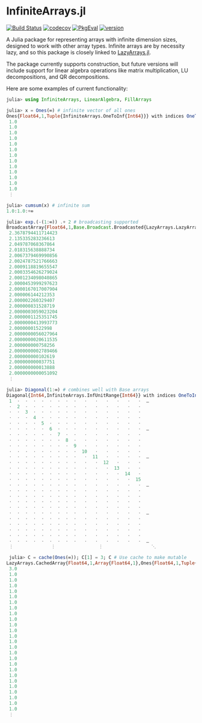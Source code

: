 # InfiniteArrays.jl


[pkgeval-img]: https://juliaci.github.io/NanosoldierReports/pkgeval_badges/I/InfiniteArrays.svg
[pkgeval-url]: https://juliaci.github.io/NanosoldierReports/pkgeval_badges/report.html

[![Build Status](https://github.com/JuliaArrays/InfiniteArrays.jl/workflows/CI/badge.svg)](https://github.com/JuliaArrays/InfiniteArrays.jl/actions)
[![codecov](https://codecov.io/gh/JuliaArrays/InfiniteArrays.jl/branch/master/graph/badge.svg)](https://codecov.io/gh/JuliaArrays/InfiniteArrays.jl)
[![PkgEval][pkgeval-img]][pkgeval-url]
[![version](https://juliahub.com/docs/General/InfiniteArrays/stable/version.svg)](https://juliahub.com/ui/Packages/General/InfiniteArrays)


A Julia package for representing arrays with infinite dimension sizes, designed to work
with other array types. Infinite arrays are by necessity lazy, and so this
package is closely linked to [LazyArrays.jl](https://github.com/JuliaArrays/LazyArrays.jl).

The package currently supports construction, but future versions will include
support for linear algebra operations like matrix multiplication, LU decompositions,
and QR decompositions.


Here are some examples of current functionality:

```julia
julia> using InfiniteArrays, LinearAlgebra, FillArrays

julia> x = Ones(∞) # infinite vector of all ones
Ones{Float64,1,Tuple{InfiniteArrays.OneToInf{Int64}}} with indices OneToInf():
 1.0
 1.0
 1.0
 1.0
 1.0
 1.0
 1.0
 1.0
 1.0
 1.0
 1.0
 1.0
 1.0
 ⋮

julia> cumsum(x) # infinite sum
1.0:1.0:+∞

julia> exp.(-(1:∞)) .+ 2 # broadcasting supported
BroadcastArray{Float64,1,Base.Broadcast.Broadcasted{LazyArrays.LazyArrayStyle{1},Tuple{InfiniteArrays.OneToInf{Int64}},typeof(+),Tuple{BroadcastArray{Float64,1,Base.Broadcast.Broadcasted{LazyArrays.LazyArrayStyle{1},Tuple{InfiniteArrays.OneToInf{Int64}},typeof(exp),Tuple{InfiniteArrays.InfStepRange{Int64,Int64}}}},Int64}}} with indices OneToInf():
 2.3678794411714423
 2.135335283236613
 2.049787068367864
 2.018315638888734
 2.0067379469990856
 2.0024787521766663
 2.0009118819655547
 2.0003354626279024
 2.0001234098040865
 2.0000453999297623
 2.0000167017007904
 2.000006144212353
 2.000002260329407
 2.000000831528719
 2.0000003059023204
 2.0000001125351745
 2.0000000413993773
 2.00000001522998
 2.0000000056027964
 2.0000000020611535
 2.000000000758256
 2.0000000002789466
 2.000000000102619
 2.000000000037751
 2.000000000013888
 2.0000000000051092
 ⋮

julia> Diagonal(1:∞) # combines well with Base arrays
Diagonal{Int64,InfiniteArrays.InfUnitRange{Int64}} with indices OneToInf()×OneToInf():
 1  ⋅  ⋅  ⋅  ⋅  ⋅  ⋅  ⋅  ⋅   ⋅   ⋅   ⋅   ⋅   ⋅   ⋅  …
 ⋅  2  ⋅  ⋅  ⋅  ⋅  ⋅  ⋅  ⋅   ⋅   ⋅   ⋅   ⋅   ⋅   ⋅
 ⋅  ⋅  3  ⋅  ⋅  ⋅  ⋅  ⋅  ⋅   ⋅   ⋅   ⋅   ⋅   ⋅   ⋅
 ⋅  ⋅  ⋅  4  ⋅  ⋅  ⋅  ⋅  ⋅   ⋅   ⋅   ⋅   ⋅   ⋅   ⋅
 ⋅  ⋅  ⋅  ⋅  5  ⋅  ⋅  ⋅  ⋅   ⋅   ⋅   ⋅   ⋅   ⋅   ⋅
 ⋅  ⋅  ⋅  ⋅  ⋅  6  ⋅  ⋅  ⋅   ⋅   ⋅   ⋅   ⋅   ⋅   ⋅  …
 ⋅  ⋅  ⋅  ⋅  ⋅  ⋅  7  ⋅  ⋅   ⋅   ⋅   ⋅   ⋅   ⋅   ⋅
 ⋅  ⋅  ⋅  ⋅  ⋅  ⋅  ⋅  8  ⋅   ⋅   ⋅   ⋅   ⋅   ⋅   ⋅
 ⋅  ⋅  ⋅  ⋅  ⋅  ⋅  ⋅  ⋅  9   ⋅   ⋅   ⋅   ⋅   ⋅   ⋅
 ⋅  ⋅  ⋅  ⋅  ⋅  ⋅  ⋅  ⋅  ⋅  10   ⋅   ⋅   ⋅   ⋅   ⋅
 ⋅  ⋅  ⋅  ⋅  ⋅  ⋅  ⋅  ⋅  ⋅   ⋅  11   ⋅   ⋅   ⋅   ⋅  …
 ⋅  ⋅  ⋅  ⋅  ⋅  ⋅  ⋅  ⋅  ⋅   ⋅   ⋅  12   ⋅   ⋅   ⋅
 ⋅  ⋅  ⋅  ⋅  ⋅  ⋅  ⋅  ⋅  ⋅   ⋅   ⋅   ⋅  13   ⋅   ⋅
 ⋅  ⋅  ⋅  ⋅  ⋅  ⋅  ⋅  ⋅  ⋅   ⋅   ⋅   ⋅   ⋅  14   ⋅
 ⋅  ⋅  ⋅  ⋅  ⋅  ⋅  ⋅  ⋅  ⋅   ⋅   ⋅   ⋅   ⋅   ⋅  15
 ⋅  ⋅  ⋅  ⋅  ⋅  ⋅  ⋅  ⋅  ⋅   ⋅   ⋅   ⋅   ⋅   ⋅   ⋅  …
 ⋅  ⋅  ⋅  ⋅  ⋅  ⋅  ⋅  ⋅  ⋅   ⋅   ⋅   ⋅   ⋅   ⋅   ⋅
 ⋅  ⋅  ⋅  ⋅  ⋅  ⋅  ⋅  ⋅  ⋅   ⋅   ⋅   ⋅   ⋅   ⋅   ⋅
 ⋅  ⋅  ⋅  ⋅  ⋅  ⋅  ⋅  ⋅  ⋅   ⋅   ⋅   ⋅   ⋅   ⋅   ⋅
 ⋅  ⋅  ⋅  ⋅  ⋅  ⋅  ⋅  ⋅  ⋅   ⋅   ⋅   ⋅   ⋅   ⋅   ⋅
 ⋅  ⋅  ⋅  ⋅  ⋅  ⋅  ⋅  ⋅  ⋅   ⋅   ⋅   ⋅   ⋅   ⋅   ⋅  …
 ⋅  ⋅  ⋅  ⋅  ⋅  ⋅  ⋅  ⋅  ⋅   ⋅   ⋅   ⋅   ⋅   ⋅   ⋅
 ⋅  ⋅  ⋅  ⋅  ⋅  ⋅  ⋅  ⋅  ⋅   ⋅   ⋅   ⋅   ⋅   ⋅   ⋅
 ⋅  ⋅  ⋅  ⋅  ⋅  ⋅  ⋅  ⋅  ⋅   ⋅   ⋅   ⋅   ⋅   ⋅   ⋅
 ⋅  ⋅  ⋅  ⋅  ⋅  ⋅  ⋅  ⋅  ⋅   ⋅   ⋅   ⋅   ⋅   ⋅   ⋅
 ⋅  ⋅  ⋅  ⋅  ⋅  ⋅  ⋅  ⋅  ⋅   ⋅   ⋅   ⋅   ⋅   ⋅   ⋅  …
 ⋮              ⋮                ⋮                  ⋱

 julia> C = cache(Ones(∞)); C[1] = 3; C # Use cache to make mutable
LazyArrays.CachedArray{Float64,1,Array{Float64,1},Ones{Float64,1,Tuple{InfiniteArrays.InfiniteCardinal{0}}}} with indices OneToInf():
 3.0
 1.0
 1.0
 1.0
 1.0
 1.0
 1.0
 1.0
 1.0
 1.0
 1.0
 1.0
 1.0
 1.0
 1.0
 1.0
 1.0
 1.0
 1.0
 1.0
 1.0
 1.0
 1.0
 1.0
 1.0
 1.0
 ⋮
```
